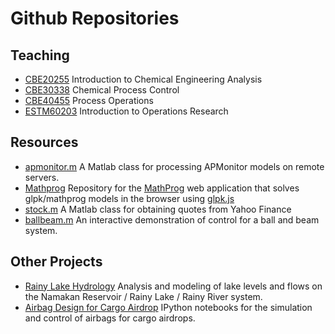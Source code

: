 Github Repositories
======================

## Teaching

* [CBE20255](http://jckantor.github.io/CBE20255) Introduction to Chemical Engineering Analysis
* [CBE30338](http://jckantor.github.io/CBE30338) Chemical Process Control
* [CBE40455](http://jckantor.github.io/CBE40455) Process Operations
* [ESTM60203](http://jckantor.github.io/ESTM60203) Introduction to Operations Research

## Resources

* [apmonitor.m](https://gist.github.com/jckantor/b1678f34c8fd0347e77b) A Matlab class for processing APMonitor models on remote servers.
* [Mathprog](https://github.com/jckantor/mathprog) Repository for the [MathProg](http://www3.nd.edu/~jeff/mathprog/) web application that solves glpk/mathprog models in the browser using [glpk.js](http://hgourvest.github.io/glpk.js/)
* [stock.m](https://gist.github.com/jckantor/9355655) A Matlab class for obtaining quotes from Yahoo Finance
* [ballbeam.m](http://jckantor.github.io/Ball-and-Beam-Control-Demonstration/) An interactive demonstration of control for a ball and beam system.

## Other Projects

* [Rainy Lake Hydrology](http://jckantor.github.io/Rainy-Lake-Hydrology/) Analysis and modeling of lake levels and flows on the Namakan Reservoir / Rainy Lake / Rainy River system.
* [Airbag Design for Cargo Airdrop](http://jckantor.github.io/Airbag-Design-for-Cargo-Airdrop/) IPython notebooks for the simulation and control of airbags for cargo airdrops.

